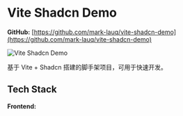 # Vite Shadcn Demo

**GitHub:** [https://github.com/mark-lauq/vite-shadcn-demo](https://github.com/mark-lauq/vite-shadcn-demo)

![Vite Shadcn Demo](/projects/recent/vite-shadcn-demo.png)

基于 Vite + Shadcn 搭建的脚手架项目，可用于快速开发。

## Tech Stack

**Frontend:**
[<Badge type="tip" text="TypeScript@5" />](https://www.typescriptlang.org)
[<Badge type="tip" text="Vite@v6" />](https://cn.vite.dev)
[<Badge type="tip" text="React@19" />](https://react.dev)
[<Badge type="tip" text="Tailwind CSS@4" />](https://tailwindcss.com)
[<Badge type="tip" text="Shadcn" />](https://ui.shadcn.com)
